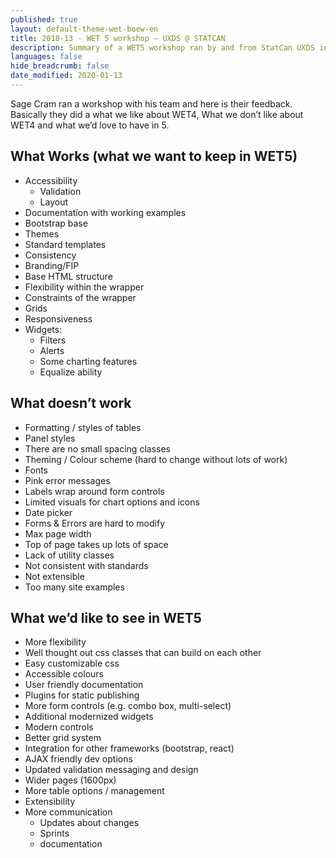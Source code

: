 ```yaml
---
published: true
layout: default-theme-wet-boew-en
title: 2018-13 - WET 5 workshop – UXDS @ STATCAN
description: Summary of a WET5 workshop ran by and from StatCan UXDS initiative
languages: false
hide_breadcrumb: false
date_modified: 2020-01-13
---
```


Sage Cram ran a workshop with his team and here is their feedback. Basically they did a what we like about WET4, What we don’t like about WET4 and what we’d love to have in 5.

## What Works (what we want to keep in WET5)
* Accessibility
	* Validation
	* Layout
* Documentation with working examples
* Bootstrap base
* Themes
* Standard templates
* Consistency
* Branding/FIP
* Base HTML structure
* Flexibility within the wrapper
* Constraints of the wrapper
* Grids
* Responsiveness
* Widgets:
	* Filters
	* Alerts
	* Some charting features
	* Equalize ability

## What doesn’t work

* Formatting / styles of tables
* Panel styles
* There are no small spacing classes
* Theming / Colour scheme (hard to change without lots of work)
* Fonts
* Pink error messages
* Labels wrap around form controls
* Limited visuals for chart options and icons
* Date picker
* Forms & Errors are hard to modify
* Max page width
* Top of page takes up lots of space
* Lack of utility classes
* Not consistent with standards
* Not extensible
* Too many site examples

## What we’d like to see in WET5

* More flexibility
* Well thought out css classes that can build on each other
* Easy customizable css
* Accessible colours
* User friendly documentation
* Plugins for static publishing
* More form controls (e.g. combo box, multi-select)
* Additional modernized widgets
* Modern controls
* Better grid system
* Integration for other frameworks (bootstrap, react)
* AJAX friendly dev options
* Updated validation messaging and design
* Wider pages (1600px)
* More table options / management
* Extensibility
* More communication
	* Updates about changes
	* Sprints
	* documentation
